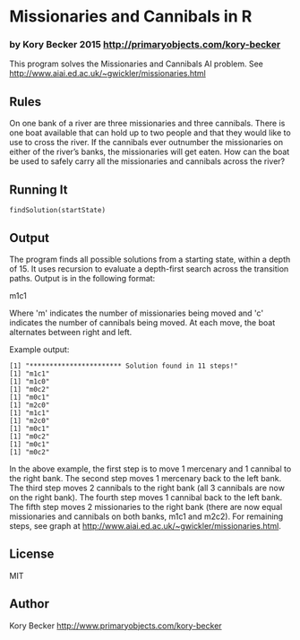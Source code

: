 Missionaries and Cannibals in R
=========
### by Kory Becker 2015 http://primaryobjects.com/kory-becker

This program solves the Missionaries and Cannibals AI problem. See http://www.aiai.ed.ac.uk/~gwickler/missionaries.html

Rules
---

On one bank of a river are three missionaries and three cannibals. There is one boat available that can hold up to two people and that they would like to use to cross the river. If the cannibals ever outnumber the missionaries on either of the river’s banks, the missionaries will get eaten. How can the boat be used to safely carry all the missionaries and cannibals across the river?

Running It
---

```
findSolution(startState)
```

Output
---

The program finds all possible solutions from a starting state, within a depth of 15. It uses recursion to evaluate a depth-first search across the transition paths. Output is in the following format:

m1c1

Where 'm' indicates the number of missionaries being moved and 'c' indicates the number of cannibals being moved. At each move, the boat alternates between right and left.

Example output:

```
[1] "*********************** Solution found in 11 steps!"
[1] "m1c1"
[1] "m1c0"
[1] "m0c2"
[1] "m0c1"
[1] "m2c0"
[1] "m1c1"
[1] "m2c0"
[1] "m0c1"
[1] "m0c2"
[1] "m0c1"
[1] "m0c2"
```

In the above example, the first step is to move 1 mercenary and 1 cannibal to the right bank. The second step moves 1 mercenary back to the left bank. The third step moves 2 cannibals to the right bank (all 3 cannibals are now on the right bank). The fourth step moves 1 cannibal back to the left bank. The fifth step moves 2 missionaries to the right bank (there are now equal missionaries and cannibals on both banks, m1c1 and m2c2). For remaining steps, see graph at http://www.aiai.ed.ac.uk/~gwickler/missionaries.html.

License
----

MIT

Author
----
Kory Becker
http://www.primaryobjects.com/kory-becker
